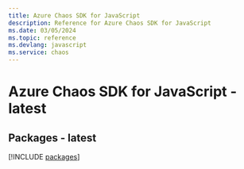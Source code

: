 ```yaml
---
title: Azure Chaos SDK for JavaScript
description: Reference for Azure Chaos SDK for JavaScript
ms.date: 03/05/2024
ms.topic: reference
ms.devlang: javascript
ms.service: chaos
---
```

# Azure Chaos SDK for JavaScript - latest
## Packages - latest
[!INCLUDE [packages](chaos-index.md)]
